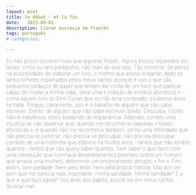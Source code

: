 ```yaml
---
layout: post
title: le début - et la fin
date:   2023-09-01
description: Cioran escrevia em francês
tags: português
# categories: 

---
```


<span style="font-size:14px;font-weight:lighter">
Eu não posso escrever mais que algumas frases. Alguns blocos separados por, talvez, cinco ou seis parágrafos; não mais do que isso. Tão somente.

<span style="font-size:14px;font-weight:lighter">
Se penso na possibilidade de elaborar um livro, o melhor que posso imaginar, dado os tantos bilhetes espalhados pelos meus cantos (porque é isso o que são, pequenos pedaços de papel que tentam dar conta de um furor que parecia capaz de mudar a minha vida), seria uma « coleção de ensaios aforísticos » – como aquele livro do Emil Cioran que eu não teria comprado, soubesse disso se tratar. Porque, claramente, isso é o trabalho de alguém que não sabe escrever. Direito: de alguém que não sabe escrever direito. 

<span style="font-size:14px;font-weight:lighter">
Desculpa, Cioran. Não é indolência; estou bradando de impaciência. Ademais, cometo uma injustiça se não observar que, quando me reconhecia naquelas « frases aforísticas », e quando não me reconhecia também, sentia uma intimidade que não precisa se justificar; não precisa se desculpar; não precisa desculpar.

<span style="font-size:14px;font-weight:lighter">
Lembrei de uma historieta que esbocei há muitos anos – tantos que não lembro quantos – tantos que não quero saber quantos. Sem saber o que fazer com uma introdução que iluminava desdobramentos potentes (sobre um homem que amava uma mulher), determinei um encerramento abrupto: « fim ». Fim, assim, sem piedade. Nem pelo leitor, nem pela própria história. Mas por um bem que me parecia mais importante: minha sanidade.

<span style="font-size:14px;font-weight:lighter">
Minha sanidade? E o que é que faço agora?

<span style="font-size:14px;font-weight:lighter">
Vou atrás dos papéis; buscá-los em meus cantos (buscar-me).
</span>

<!-- como escala até o si, fica faltando o dó -->